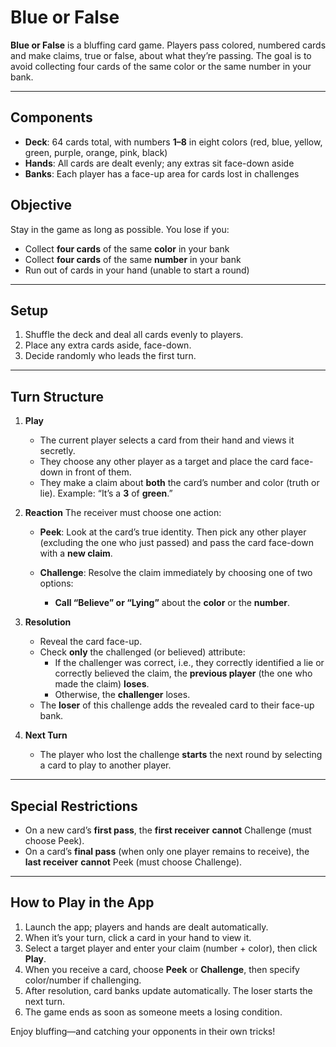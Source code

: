 # Blue or False

**Blue or False** is a bluffing card game. Players pass colored, numbered cards and make claims, true or false, about what they’re passing. The goal is to avoid collecting four cards of the same color or the same number in your bank.

---

## Components

- **Deck**: 64 cards total, with numbers **1–8** in eight colors (red, blue, yellow, green, purple, orange, pink, black)
- **Hands**: All cards are dealt evenly; any extras sit face-down aside
- **Banks**: Each player has a face-up area for cards lost in challenges

## Objective

Stay in the game as long as possible. You lose if you:

- Collect **four cards** of the same **color** in your bank
- Collect **four cards** of the same **number** in your bank
- Run out of cards in your hand (unable to start a round)

---

## Setup

1. Shuffle the deck and deal all cards evenly to players. 
2. Place any extra cards aside, face-down.
3. Decide randomly who leads the first turn.

---

## Turn Structure

1. **Play**
   - The current player selects a card from their hand and views it secretly.
   - They choose any other player as a target and place the card face-down in front of them.
   - They make a claim about **both** the card’s number and color (truth or lie). Example: “It’s a **3** of **green**.”

2. **Reaction**
   The receiver must choose one action:

   - **Peek**: Look at the card’s true identity. Then pick any other player (excluding the one who just passed) and pass the card face-down with a **new claim**.

   - **Challenge**: Resolve the claim immediately by choosing one of two options:
     - **Call “Believe” or “Lying”** about the **color** or the **number**.

3. **Resolution**
   - Reveal the card face-up.
   - Check **only** the challenged (or believed) attribute:
     - If the challenger was correct, i.e., they correctly identified a lie or correctly believed the claim, the **previous player** (the one who made the claim) **loses**.
     - Otherwise, the **challenger** loses.
   - The **loser** of this challenge adds the revealed card to their face-up bank.

4. **Next Turn**
   - The player who lost the challenge **starts** the next round by selecting a card to play to another player.

---

## Special Restrictions

- On a new card’s **first pass**, the **first receiver** **cannot** Challenge (must choose Peek).  
- On a card’s **final pass** (when only one player remains to receive), the **last receiver** **cannot** Peek (must choose Challenge).

---

## How to Play in the App

1. Launch the app; players and hands are dealt automatically.
2. When it’s your turn, click a card in your hand to view it.
3. Select a target player and enter your claim (number + color), then click **Play**.
4. When you receive a card, choose **Peek** or **Challenge**, then specify color/number if challenging.
5. After resolution, card banks update automatically. The loser starts the next turn.
6. The game ends as soon as someone meets a losing condition.

Enjoy bluffing—and catching your opponents in their own tricks!
